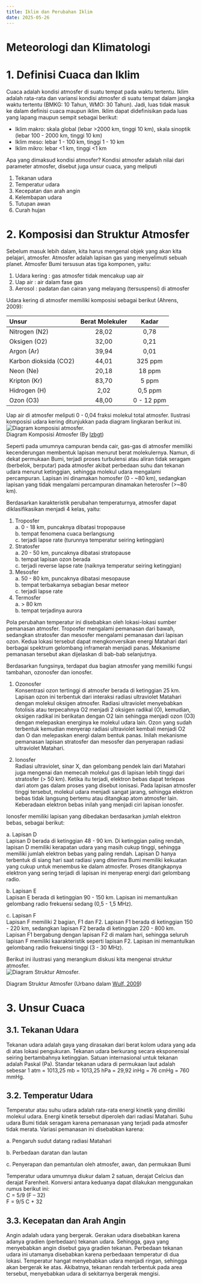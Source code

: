 ```yaml
---
title: Iklim dan Perubahan Iklim
date: 2025-05-26
---
```

# Meteorologi dan Klimatologi
# 1. Definisi Cuaca dan Iklim
Cuaca adalah kondisi atmosfer di suatu tempat pada waktu tertentu.
Iklim adalah rata-rata dan variansi kondisi atmosfer di suatu tempat dalam jangka waktu tertentu (BMKG: 10 Tahun, WMO: 30 Tahun).
Jadi, luas tidak masuk ke dalam definisi cuaca maupun iklim. Iklim dapat didefinisikan pada luas yang lapang maupun sempit sebagai berikut:
* Iklim makro: skala global (lebar >2000 km, tinggi 10 km), skala sinoptik (lebar 100 - 2000 km, tinggi 10 km)
* Iklim meso: lebar 1 - 100 km, tinggi 1 - 10 km
* Iklim mikro: lebar <1 km, tinggi <1 km

Apa yang dimaksud kondisi atmosfer?
Kondisi atmosfer adalah nilai dari parameter atmosfer, disebut juga unsur cuaca, yang meliputi
1. Tekanan udara
2. Temperatur udara
3. Kecepatan dan arah angin
4. Kelembapan udara
5. Tutupan awan
6. Curah hujan

# 2. Komposisi dan Struktur Atmosfer
Sebelum masuk lebih dalam, kita harus mengenal objek yang akan kita pelajari, atmosfer.
Atmosfer adalah lapisan gas yang menyelimuti sebuah planet. Atmosfer Bumi tersusun atas tiga komponen, yaitu:
1. Udara kering : gas atmosfer tidak mencakup uap air
2. Uap air : air dalam fase gas
3. Aerosol : padatan dan cairan yang melayang (tersuspensi) di atmosfer

Udara kering di atmosfer memiliki komposisi sebagai berikut (Ahrens, 2009):

| Unsur | Berat Molekuler | Kadar |
|:---- | :--------------: | :-----: |
| Nitrogen (N2) | 28,02 | 0,78 |
| Oksigen (O2) | 32,00 | 0,21 |
| Argon (Ar) | 39,94 | 0,01 |
| Karbon dioksida (CO2) | 44,01 | 325 ppm |
| Neon (Ne) | 20,18 | 18 ppm |
| Kripton (Kr) | 83,70 | 5 ppm |
| Hidrogen (H) | 2,02 | 0,5 ppm |
| Ozon (O3) | 48,00 | 0 - 12 ppm |

Uap air di atmosfer meliputi 0 - 0,04 fraksi molekul total atmosfer. Ilustrasi komposisi udara kering ditunjukkan pada diagram lingkaran berikut ini.\
![Diagram komposisi atmosfer.](https://sciencequiz.mikecurtis.org/wp-content/uploads/2015/05/gases_in_the_air.png)\
Diagram Komposisi Atmosfer (By [lzbgt](https://favpng.com/png_view/science-atmosphere-of-earth-pie-chart-nitrogen-gas-png/B8TevDja))

Seperti pada umumnya campuran benda cair, gas-gas di atmosfer memiliki kecenderungan membentuk lapisan menurut berat molekulernya.
 Namun, di dekat permukaan Bumi, terjadi proses turbulensi atau aliran tidak seragam (berbelok, berputar) 
pada atmosfer akibat perbedaan suhu dan tekanan udara menurut ketinggian, sehingga molekul udara mengalami percampuran.
 Lapisan ini dinamakan homosfer (0 - ~80 km), sedangkan lapisan yang tidak mengalami percampuran dinamakan heterosfer (>~80 km).

Berdasarkan karakteristik perubahan temperaturnya, atmosfer dapat diklasifikasikan menjadi 4 kelas, yaitu:
1. Troposfer\
	a. 0 - 18 km, puncaknya dibatasi tropopause\
	b. tempat fenomena cuaca berlangsung\
	c. terjadi lapse rate (turunnya temperatur seiring ketinggian)
2. Stratosfer\
	a. 20 - 50 km, puncaknya dibatasi stratopause\
	b. tempat lapisan ozon berada\
	c. terjadi reverse lapse rate (naiknya temperatur seiring ketinggian)
3. Mesosfer\
	a. 50 - 80 km, puncaknya dibatasi mesopause\
	b. tempat terbakarnya sebagian besar meteor\
	c. terjadi lapse rate
4. Termosfer\
	a. > 80 km\
	b. tempat terjadinya aurora

Pola perubahan temperatur ini disebabkan oleh lokasi-lokasi sumber pemanasan atmosfer. Troposfer mengalami pemanasan dari bawah, sedangkan stratosfer dan mesosfer mengalami pemanasan dari lapisan ozon.
Kedua lokasi tersebut dapat mengkonversikan energi Matahari dari berbagai spektrum gelombang inframerah menjadi panas. Mekanisme pemanasan tersebut akan dijelaskan di bab-bab selanjutnya.

Berdasarkan fungsinya, terdapat dua bagian atmosfer yang memiliki fungsi tambahan, ozonosfer dan ionosfer.
1. Ozonosfer\
Konsentrasi ozon tertinggi di atmosfer berada di ketinggian 25 km. Lapisan ozon ini terbentuk dari interaksi radiasi ultraviolet Matahari dengan molekul oksigen atmosfer.
 Radiasi ultraviolet menyebabkan fotolisis atau terpecahnya O2 menjadi 2 oksigen radikal (O), kemudian, oksigen radikal ini berikatan dengan O2 lain sehingga menjadi ozon (O3) dengan melepaskan energinya ke molekul udara lain.
 Ozon yang sudah terbentuk kemudian menyerap radiasi ultraviolet kembali menjadi O2 dan O dan melepaskan energi dalam bentuk panas. Inilah mekanisme pemanasan lapisan stratosfer dan mesosfer dan penyerapan radiasi ultraviolet Matahari.

2. Ionosfer\
Radiasi ultraviolet, sinar X, dan gelombang pendek lain dari Matahari juga mengenai dan memecah molekul gas di lapisan lebih tinggi dari stratosfer (> 50 km). Ketika itu terjadi,
 elektron bebas dapat terlepas dari atom gas dalam proses yang disebut ionisasi. Pada lapisan atmosfer tinggi tersebut, molekul udara menjadi sangat jarang,
 sehingga elektron bebas tidak langsung bertemu atau ditangkap atom atmosfer lain. Keberadaan elektron bebas inilah yang menjadi ciri lapisan ionosfer.

Ionosfer memiliki lapisan yang dibedakan berdasarkan jumlah elektron bebas, sebagai berikut:

a. Lapisan D\
Lapisan D berada di ketinggian 48 - 90 km. Di ketinggian paling rendah, lapisan D memiliki kerapatan udara yang masih cukup tinggi, sehingga memiliki jumlah elektron bebas yang paling rendah.
 Lapisan D hanya terbentuk di siang hari saat radiasi yang diterima Bumi memiliki kekuatan yang cukup untuk menembus ke dalam atmosfer. Proses ditangkapnya elektron yang sering terjadi di lapisan ini menyerap energi dari gelombang radio.

b. Lapisan E\
Lapisan E berada di ketinggian 90 - 150 km. Lapisan ini memantulkan gelombang radio frekuensi sedang (0,5 - 1,5 MHz).

c. Lapisan F\
Lapisan F memiliki 2 bagian, F1 dan F2. Lapisan F1 berada di ketinggian 150 - 220 km, sedangkan lapisan F2 berada di ketinggian 220 - 800 km. Lapisan F1 bergabung dengan lapisan F2 di malam hari, sehingga seluruh lapisan F memiliki kaarakteristik
 seperti lapisan F2. Lapisan ini memantulkan gelombang radio frekuensi tinggi (3 - 30 MHz).

Berikut ini ilustrasi yang merangkum diskusi kita mengenai struktur atmosfer.\
![Diagram Struktur Atmosfer.](https://www.researchgate.net/profile/Gustav-Wulf/publication/313115401/figure/fig2/AS:669502903693322@1536633339531/An-overview-of-the-different-parts-of-the-atmosphere-The-layers-named-on-the-far-right_W640.jpg)

Diagram Struktur Atmosfer (Urbano dalam [Wulf, 2009](https://www.researchgate.net/publication/313115401_Beamforming_and_timing_design_issues_for_a_large_aperture_array_radar_applied_to_atmospheric_research))

# 3. Unsur Cuaca
## 3.1. Tekanan Udara
Tekanan udara adalah gaya yang dirasakan dari berat kolom udara yang ada di atas lokasi pengukuran. Tekanan udara berkurang secara eksponensial seiring bertambahnya ketinggian. Satuan internasional untuk tekanan adalah Paskal (Pa). Standar tekanan udara di permukaan laut adalah sebesar 1 atm = 1013,25 mb = 1013,25 hPa = 29,92 inHg = 76 cmHg = 760 mmHg.

## 3.2. Temperatur Udara
Temperatur atau suhu udara adalah rata-rata energi kinetik yang dimiliki molekul udara. Energi kinetik tersebut diperoleh dari radiasi Matahari. Suhu udara Bumi tidak seragam karena pemanasan yang terjadi pada atmosfer tidak merata. Variasi pemanasan ini disebabkan karena:

a. Pengaruh sudut datang radiasi Matahari

b. Perbedaan daratan dan lautan

c. Penyerapan dan pemantulan oleh atmosfer, awan, dan permukaan Bumi

Temperatur udara umumnya diukur dalam 2 satuan, derajat Celcius dan derajat Farenheit. Konversi antara keduanya dapat dilakukan menggunakan rumus berikut ini:\
C = 5/9 (F – 32) \
F = 9/5 C + 32

## 3.3. Kecepatan dan Arah Angin
Angin adalah udara yang bergerak. Gerakan udara disebabkan karena adanya gradien (perbedaan) tekanan udara. Sehingga, gaya yang menyebabkan angin disebut gaya gradien tekanan. Perbedaan tekanan udara ini utamanya disebabkan karena perbedaaan temperatur di dua lokasi. Temperatur hangat menyebabkan udara menjadi ringan, sehingga akan bergerak ke atas. Akibatnya, tekanan rendah terbentuk pada area tersebut, menyebabkan udara di sekitarnya bergerak mengisi.
